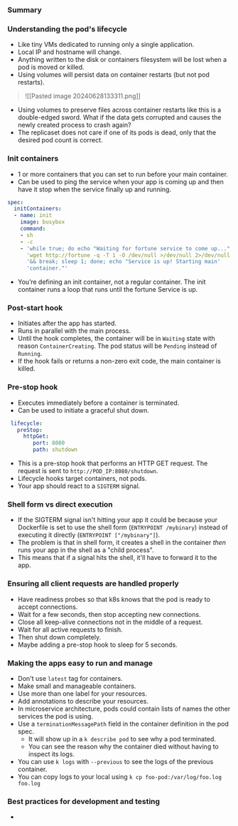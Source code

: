 ### Summary


### Understanding the pod's lifecycle
- Like tiny VMs dedicated to running only a single application.
- Local IP and hostname will change.
- Anything written to the disk or containers filesystem will be lost when a pod is moved or killed.
- Using volumes will persist data on container restarts (but not pod restarts).

>![[Pasted image 20240628133311.png]]

- Using volumes to preserve files across container restarts like this is a double-edged sword. What if the data gets corrupted and causes the newly created process to crash again?
- The replicaset does not care if one of its pods is dead, only that the desired pod count is correct.

### Init containers
- 1 or more containers that you can set to run before your main container.
- Can be used to ping the service when your app is coming up and then have it stop when the service finally up and running.

```yaml
spec:
  initContainers:
  - name: init
    image: busybox
    command:
    - sh
    - -c
	- 'while true; do echo "Waiting for fortune service to come up...";
	  'wget http://fortune -q -T 1 -O /dev/null >/dev/null 2>/dev/null
	  '&& break; sleep 1; done; echo "Service is up! Starting main'
	  'container."'
```

- You’re defining an init container, not a regular container. The init container runs a loop that runs until the fortune Service is up.

### Post-start hook
- Initiates after the app has started.
- Runs in parallel with the main process.
- Until the hook completes, the container will be in `Waiting` state with reason `ContainerCreating`. The pod status will be `Pending` instead of `Running`.
- If the hook fails or returns a non-zero exit code, the main container is killed.

### Pre-stop hook
- Executes immediately before a container is terminated.
- Can be used to initiate a graceful shut down.

```yaml
 lifecycle:
   preStop:
     httpGet:
        port: 8080
        path: shutdown
```

- This is a pre-stop hook that performs an HTTP GET request. The request is sent to `http://POD_IP:8080/shutdown`.
- Lifecycle hooks target containers, not pods.
- Your app should react to a `SIGTERM` signal.

### Shell form vs direct execution
- If the SIGTERM signal isn't hitting your app it could be because your Dockerfile is set to use the shell form (`ENTRYPOINT /mybinary`) instead of executing it directly (`ENTRYPOINT ["/mybinary"]`).
- The problem is that in shell form, it creates a shell in the container _then_ runs your app in the shell as a "child process".
- This means that if a signal hits the shell, it'll have to forward it to the app.

### Ensuring all client requests are handled properly
- Have readiness probes so that k8s knows that the pod is ready to accept connections.
- Wait for a few seconds, then stop accepting new connections.  
- Close all keep-alive connections not in the middle of a request. 
- Wait for all active requests to finish. 
- Then shut down completely.
- Maybe adding a pre-stop hook to sleep for 5 seconds.

### Making the apps easy to run and manage
- Don't use `latest` tag for containers.
- Make small and manageable containers.
- Use more than one label for your resources.
- Add annotations to describe your resources.
- In microservice architecture, pods could contain lists of names the other services the pod is using.
- Use a `terminationMessagePath` field in the container definition in the pod spec.
	- It will show up in a `k describe pod` to see why a pod terminated.
	- You can see the reason why the container died without having to inspect its logs.
- You can use `k logs` with `--previous` to see the logs of the previous container.
- You can copy logs to your local using `k cp foo-pod:/var/log/foo.log foo.log`

### Best practices for development and testing
- 